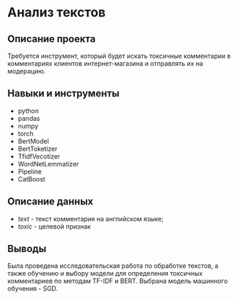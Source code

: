 # Анализ текстов
## Описание проекта
Требуется инструмент, который будет искать токсичные комментарии в комментариях клиентов интернет-магазина и отправлять их на модерацию.
## Навыки и инструменты
- python
- pandas
- numpy
- torch
- BertModel
- BertToketizer
- TfidfVecotizer
- WordNetLemmatizer
- Pipeline
- CatBoost

## Описание данных
* *text* - текст комментария на английском языке;
* *toxic* - целевой признак
## Выводы
Была проведена исследовательская работа по обработке текстов, а также обучению и выбору модели для определения токсичных комментариев по методам TF-IDF и BERT. Выбрана модель машинного обучения - SGD.
